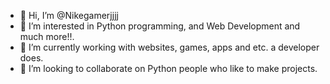 - 👋 Hi, I’m @Nikegamerjjjj
- 👀 I’m interested in Python programming, and Web Development and much more!!.
- 🌱 I’m currently working with websites, games, apps and etc. a developer does.
- 💞️ I’m looking to collaborate on Python people who like to make projects.

<!---
Nikegamerjjjj/Nikegamerjjjj is a ✨ special ✨ repository because its `README.md` (this file) appears on your GitHub profile.
You can click the Preview link to take a look at your changes.
--->
